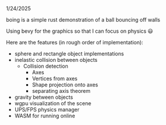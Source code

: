 1/24/2025

boing is a simple rust demonstration of a ball bouncing off walls

Using bevy for the graphics so that I can focus on physics 😃

Here are the features (in rough order of implementation):
- sphere and rectangle object implementations
- inelastic collision between objects
    - Collision detection
        - Axes
        - Vertices from axes
        - Shape projection onto axes
        - separating axis theorem
- gravity between objects
- wgpu visualization of the scene
- UPS/FPS physics manager
- WASM for running online
